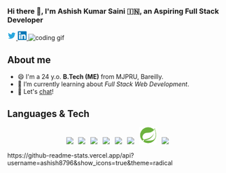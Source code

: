### Hi there :wave:, I'm Ashish Kumar Saini :india:, an Aspiring Full Stack Developer <a href="https://twitter.com/its___ashish" target="_blank">
  <img src="/images/twitter-logo.png" alt="twitter logo" width="20" height="20"/>
</a> 

 <a href="https://www.linkedin.com/in/ashish-kumar-saini-b40a41174/" target="_blank">
  <img src="/images/linkedin-logo.svg" alt="linkedin logo" width="20" height="20"/>
</a>
<img src="/images/ezgif.com-video-to-gif.gif" alt="coding gif"/>

## About me
- 😄 I'm a 24 y.o. <b>B.Tech (ME)</b> from MJPRU, Bareilly. 
- 🌱 I’m currently learning about <i>Full Stack Web Development</i>.
- 💬 Let's [chat](mailto:ashishsaini.ak@gmail.com)!

## Languages & Tech

<p align='center'>
    <img height="40" src="https://www.flaticon.com/svg/static/icons/svg/1216/1216733.svg">&nbsp;&nbsp;
    <img height="40" src="https://www.flaticon.com/svg/static/icons/svg/732/732190.svg">&nbsp;&nbsp;
    <img height="40" src="https://www.flaticon.com/svg/static/icons/svg/541/541509.svg">&nbsp;&nbsp;
    <img height="40" src="https://www.flaticon.com/svg/static/icons/svg/919/919851.svg">&nbsp;&nbsp;
    <img height="40" src="https://miro.medium.com/max/2800/0*U2DmhXYumRyXH6X1.png">&nbsp;&nbsp;
    <img height="40" src="https://n7.nextpng.com/sticker-png/925/447/sticker-png-express-js-node-js-javascript-mongodb-node-js-text-trademark-logo-web-application.png">&nbsp;&nbsp;
    <img height="40" src="https://raw.githubusercontent.com/github/explore/80688e429a7d4ef2fca1e82350fe8e3517d3494d/topics/spring-boot/spring-boot.png">&nbsp;&nbsp;
    <img height="40" src="https://www.flaticon.com/svg/static/icons/svg/1822/1822899.svg">
</p>

<div>
  https://github-readme-stats.vercel.app/api?username=ashish8796&show_icons=true&theme=radical
</div>
<!--
**soumitha18/soumitha18** is a ✨ _special_ ✨ repository because its `README.md` (this file) appears on your GitHub profile.

Here are some ideas to get you started:

- 🔭 I’m currently working on ...
- 🌱 I’m currently learning ...
- 👯 I’m looking to collaborate on ...
- 🤔 I’m looking for help with ...
- 💬 Ask me about ...
- 📫 How to reach me: ...
- 😄 Pronouns: ...
- ⚡ Fun fact: ...
-->
